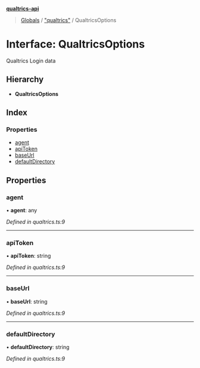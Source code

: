 **[qualtrics-api](../README.md)**

> [Globals](../globals.md) / ["qualtrics"](../modules/_qualtrics_.md) / QualtricsOptions

# Interface: QualtricsOptions

Qualtrics Login data

## Hierarchy

* **QualtricsOptions**

## Index

### Properties

* [agent](_qualtrics_.qualtricsoptions.md#agent)
* [apiToken](_qualtrics_.qualtricsoptions.md#apitoken)
* [baseUrl](_qualtrics_.qualtricsoptions.md#baseurl)
* [defaultDirectory](_qualtrics_.qualtricsoptions.md#defaultdirectory)

## Properties

### agent

•  **agent**: any

*Defined in qualtrics.ts:9*

___

### apiToken

•  **apiToken**: string

*Defined in qualtrics.ts:9*

___

### baseUrl

•  **baseUrl**: string

*Defined in qualtrics.ts:9*

___

### defaultDirectory

•  **defaultDirectory**: string

*Defined in qualtrics.ts:9*
